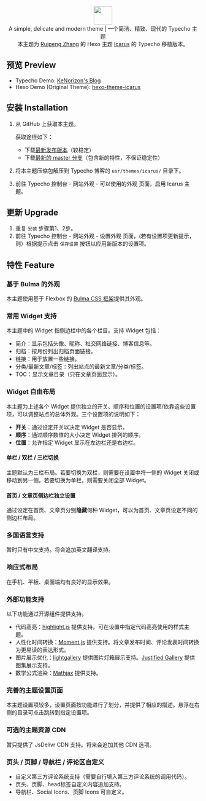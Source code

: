 <p align="center">
<img height="48" src="http://ppoffice.github.io/hexo-theme-icarus/images/logo.svg">
<br> 
A simple, delicate and modern theme | 一个简洁、精致、现代的 Typecho 主题
<br>
本主题为 <a href="https://github.com/ppoffice">Ruipeng Zhang</a> 的 Hexo 主题 <a href="https://github.com/ppoffice/hexo-theme-icarus/">Icarus</a> 的 Typecho 移植版本。
</p>

## 预览 Preview

- Typecho Demo: [KeNorizon's Blog](https://blog.kenorizon.cn/)
- Hexo Demo (Original Theme): [hexo-theme-icarus](https://blog.zhangruipeng.me/hexo-theme-icarus/)

## 安装 Installation

1. 从 GitHub 上获取本主题。

   获取途径如下：

   - 下载[最新发布版本](https://github.com/KeNorizon/typecho-theme-icarus/releases)（较稳定）
   - 下载[最新的 master 分支](https://github.com/KeNorizon/typecho-theme-icarus/archive/master.zip)（包含新的特性，不保证稳定性）

2. 将本主题压缩包解压到 Typecho 博客的 `usr/themes/icarus/` 目录下。
3. 前往 Typecho 控制台 - 网站外观 - 可以使用的外观 页面，启用 Icarus 主题。

## 更新 Upgrade

1. 重复 `安装` 步骤第1、2步。
2. 前往 Typecho 控制台 - 网站外观 - 设置外观 页面，(若有设置项更新提示，则）根据提示点击 `保存设置` 按钮以应用新版本的设置项。

## 特性 Feature

### 基于 Bulma 的外观
本主题使用基于 Flexbox 的 [Bulma CSS 框架](https://bulma.io/)提供其外观。

### 常用 Widget 支持
本主题中的 Widget 指侧边栏中的各个栏目。支持 Widget 包括：
- 简介：显示包括头像、昵称、社交网络链接、博客信息等。
- 归档：按月份列出归档页面链接。
- 链接：用于放置一些链接。
- 分类/最新文章/标签：列出站点的最新文章/分类/标签。
- TOC：显示文章目录（只在文章页面显示）。

### Widget 自由布局
本主题为上述各个 Widget 提供独立的开关、顺序和位置的设置项/依靠这些设置项，可以调整站点的总体外观。三个设置项的说明如下：

- **开关**：通过设定开关以决定 Widget 是否显示。
- **顺序**：通过顺序数值的大小决定 Widget 排列的顺序。
- **位置**：允许指定 Widget 显示在左边栏还是右边栏。

#### 单栏 / 双栏 / 三栏切换
主题默认为三栏布局。若要切换为双栏，则需要在设置中将一侧的 Widget 关闭或移动到另一侧。若要切换为单栏，则需要关闭全部 Widget。

#### 首页 / 文章页侧边栏独立设置
通过设定在首页、文章页分别**隐藏**何种 Widget，可以为首页、文章页设定不同的侧边栏布局。

### 多国语言支持
暂时只有中文支持。将会追加英文翻译支持。

### 响应式布局
在手机、平板、桌面端均有良好的显示效果。

### 外部功能支持
以下功能通过开源组件提供支持。
- 代码高亮：[highlight.js](https://highlightjs.org/) 提供支持。可在设置中指定代码高亮使用的样式主题。
- 人性化时间转换：[Moment.js](https://momentjs.com/) 提供支持。将文章发布时间、评论发表时间转换为更易读的表达形式。
- 图片展示优化：[lightgallery](https://sachinchoolur.github.io/lightGallery/) 提供图片灯箱展示支持。[Justified Gallery](https://miromannino.github.io/Justified-Gallery/) 提供图集展示支持。
- 数学公式渲染：[Mathjax](https://www.mathjax.org/) 提供支持。

### 完善的主题设置页面
本主题设置项较多，设置页面按功能进行了划分，并提供了相应的描述。悬浮在右侧的目录可点击跳转到指定设置项。

### 可选的主题资源 CDN
暂只提供了 JsDelivr CDN 支持。将来会追加其他 CDN 选项。

### 页头 / 页脚 / 导航栏 / 评论区自定义
- 自定义第三方评论系统支持（需要自行填入第三方评论系统的调用代码）。
- 页头、页脚、head标签自定义内容追加支持。
- 导航栏、Social Icons、页脚 Icons 可自定义。
